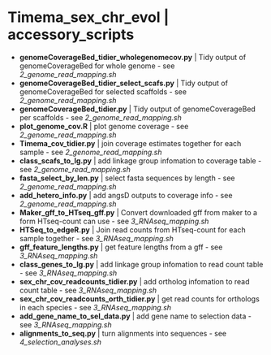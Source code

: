 # Timema_sex_chr_evol | accessory_scripts

* **genomeCoverageBed_tidier_wholegenomecov.py** | Tidy output of genomeCoverageBed for whole genome - see *2_genome_read_mapping.sh*
* **genomeCoverageBed_tidier_select_scafs.py** | Tidy output of genomeCoverageBed for selected scaffolds - see *2_genome_read_mapping.sh*
* **genomeCoverageBed_tidier.py** | Tidy output of genomeCoverageBed per scaffolds - see *2_genome_read_mapping.sh*
* **plot_genome_cov.R** | plot genome coverage - see *2_genome_read_mapping.sh*
* **Timema_cov_tidier.py**  | join coverage estimates together for each sample - see *2_genome_read_mapping.sh*
* **class_scafs_to_lg.py**  | add linkage group infomation to coverage table - see *2_genome_read_mapping.sh*
* **fasta_select_by_len.py** | select fasta sequences by length - see *2_genome_read_mapping.sh*
* **add_hetero_info.py** | add angsD outputs to coverage info - see *2_genome_read_mapping.sh*
* **Maker_gff_to_HTseq_gff.py** | Convert downloaded gff from maker to a form HTseq-count can use - see *3_RNAseq_mapping.sh*
* **HTSeq_to_edgeR.py** | Join read counts from HTseq-count for each sample together - see *3_RNAseq_mapping.sh*
* **gff_feature_lengths.py**  | get feature lengths from a gff - see *3_RNAseq_mapping.sh*
* **class_genes_to_lg.py**  | add linkage group infomation to read count table - see *3_RNAseq_mapping.sh*
* **sex_chr_cov_readcounts_tidier.py** | add ortholog infomation to read count table - see *3_RNAseq_mapping.sh*
* **sex_chr_cov_readcounts_orth_tidier.py** | get read counts for orthologs in each species - see *3_RNAseq_mapping.sh*
* **add_gene_name_to_sel_data.py** | add gene name to selection data - see *3_RNAseq_mapping.sh*
* **alignments_to_seq.py** | turn alignments into sequences - see  *4_selection_analyses.sh*
